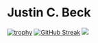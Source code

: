 # Justin C. Beck

[![trophy](https://github-profile-trophy.vercel.app/?username=justincbeck)]()
[![GitHub Streak](https://github-readme-streak-stats.herokuapp.com?user=justincbeck&theme=buefy&hide_border=true)](#)
[![](https://github-readme-stats.vercel.app/api/top-langs/?username=justincbeck)](#)
